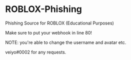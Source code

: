 # ROBLOX-Phishing
Phishing Source for ROBLOX (Educational Purposes)

Make sure to put your webhook in line 80!

NOTE: you're able to change the username and avatar etc.


veiyo#0002 for any requests.
